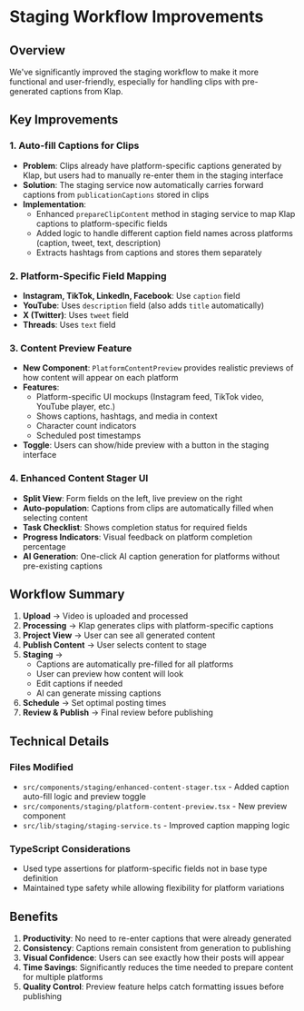 # Staging Workflow Improvements

## Overview
We've significantly improved the staging workflow to make it more functional and user-friendly, especially for handling clips with pre-generated captions from Klap.

## Key Improvements

### 1. Auto-fill Captions for Clips
- **Problem**: Clips already have platform-specific captions generated by Klap, but users had to manually re-enter them in the staging interface
- **Solution**: The staging service now automatically carries forward captions from `publicationCaptions` stored in clips
- **Implementation**: 
  - Enhanced `prepareClipContent` method in staging service to map Klap captions to platform-specific fields
  - Added logic to handle different caption field names across platforms (caption, tweet, text, description)
  - Extracts hashtags from captions and stores them separately

### 2. Platform-Specific Field Mapping
- **Instagram, TikTok, LinkedIn, Facebook**: Use `caption` field
- **YouTube**: Uses `description` field (also adds `title` automatically)
- **X (Twitter)**: Uses `tweet` field
- **Threads**: Uses `text` field

### 3. Content Preview Feature
- **New Component**: `PlatformContentPreview` provides realistic previews of how content will appear on each platform
- **Features**:
  - Platform-specific UI mockups (Instagram feed, TikTok video, YouTube player, etc.)
  - Shows captions, hashtags, and media in context
  - Character count indicators
  - Scheduled post timestamps
- **Toggle**: Users can show/hide preview with a button in the staging interface

### 4. Enhanced Content Stager UI
- **Split View**: Form fields on the left, live preview on the right
- **Auto-population**: Captions from clips are automatically filled when selecting content
- **Task Checklist**: Shows completion status for required fields
- **Progress Indicators**: Visual feedback on platform completion percentage
- **AI Generation**: One-click AI caption generation for platforms without pre-existing captions

## Workflow Summary

1. **Upload** → Video is uploaded and processed
2. **Processing** → Klap generates clips with platform-specific captions
3. **Project View** → User can see all generated content
4. **Publish Content** → User selects content to stage
5. **Staging** → 
   - Captions are automatically pre-filled for all platforms
   - User can preview how content will look
   - Edit captions if needed
   - AI can generate missing captions
6. **Schedule** → Set optimal posting times
7. **Review & Publish** → Final review before publishing

## Technical Details

### Files Modified
- `src/components/staging/enhanced-content-stager.tsx` - Added caption auto-fill logic and preview toggle
- `src/components/staging/platform-content-preview.tsx` - New preview component
- `src/lib/staging/staging-service.ts` - Improved caption mapping logic

### TypeScript Considerations
- Used type assertions for platform-specific fields not in base type definition
- Maintained type safety while allowing flexibility for platform variations

## Benefits
1. **Productivity**: No need to re-enter captions that were already generated
2. **Consistency**: Captions remain consistent from generation to publishing
3. **Visual Confidence**: Users can see exactly how their posts will appear
4. **Time Savings**: Significantly reduces the time needed to prepare content for multiple platforms
5. **Quality Control**: Preview feature helps catch formatting issues before publishing 